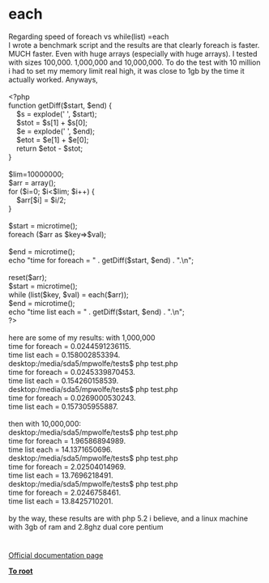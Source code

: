 # each




<div class="phpcode"><span class="html">
Regarding speed of foreach vs while(list) =each<br>I wrote a benchmark script and the results are that clearly foreach is faster. MUCH faster. Even with huge arrays (especially with huge arrays). I tested with sizes 100,000. 1,000,000 and 10,000,000. To do the test with 10 million i had to set my memory limit real high, it was close to 1gb by the time it actually worked. Anyways, <br><br><span class="default">&lt;?php<br></span><span class="keyword">function </span><span class="default">getDiff</span><span class="keyword">(</span><span class="default">$start</span><span class="keyword">, </span><span class="default">$end</span><span class="keyword">) {<br>&#xA0; &#xA0; </span><span class="default">$s </span><span class="keyword">= </span><span class="default">explode</span><span class="keyword">(</span><span class="string">&apos; &apos;</span><span class="keyword">, </span><span class="default">$start</span><span class="keyword">);<br>&#xA0; &#xA0; </span><span class="default">$stot </span><span class="keyword">= </span><span class="default">$s</span><span class="keyword">[</span><span class="default">1</span><span class="keyword">] + </span><span class="default">$s</span><span class="keyword">[</span><span class="default">0</span><span class="keyword">];<br>&#xA0; &#xA0; </span><span class="default">$e </span><span class="keyword">= </span><span class="default">explode</span><span class="keyword">(</span><span class="string">&apos; &apos;</span><span class="keyword">, </span><span class="default">$end</span><span class="keyword">);<br>&#xA0; &#xA0; </span><span class="default">$etot </span><span class="keyword">= </span><span class="default">$e</span><span class="keyword">[</span><span class="default">1</span><span class="keyword">] + </span><span class="default">$e</span><span class="keyword">[</span><span class="default">0</span><span class="keyword">];<br>&#xA0; &#xA0; return </span><span class="default">$etot </span><span class="keyword">- </span><span class="default">$stot</span><span class="keyword">;<br>}<br><br></span><span class="default">$lim</span><span class="keyword">=</span><span class="default">10000000</span><span class="keyword">;<br></span><span class="default">$arr </span><span class="keyword">= array();<br>for (</span><span class="default">$i</span><span class="keyword">=</span><span class="default">0</span><span class="keyword">; </span><span class="default">$i</span><span class="keyword">&lt;</span><span class="default">$lim</span><span class="keyword">; </span><span class="default">$i</span><span class="keyword">++) {<br>&#xA0; &#xA0; </span><span class="default">$arr</span><span class="keyword">[</span><span class="default">$i</span><span class="keyword">] = </span><span class="default">$i</span><span class="keyword">/</span><span class="default">2</span><span class="keyword">;<br>}<br><br></span><span class="default">$start </span><span class="keyword">= </span><span class="default">microtime</span><span class="keyword">();<br>foreach (</span><span class="default">$arr </span><span class="keyword">as </span><span class="default">$key</span><span class="keyword">=&gt;</span><span class="default">$val</span><span class="keyword">);<br><br></span><span class="default">$end </span><span class="keyword">= </span><span class="default">microtime</span><span class="keyword">();<br>echo </span><span class="string">&quot;time for foreach = &quot; </span><span class="keyword">. </span><span class="default">getDiff</span><span class="keyword">(</span><span class="default">$start</span><span class="keyword">, </span><span class="default">$end</span><span class="keyword">) . </span><span class="string">&quot;.\n&quot;</span><span class="keyword">;<br><br></span><span class="default">reset</span><span class="keyword">(</span><span class="default">$arr</span><span class="keyword">);<br></span><span class="default">$start </span><span class="keyword">= </span><span class="default">microtime</span><span class="keyword">();<br>while (list(</span><span class="default">$key</span><span class="keyword">, </span><span class="default">$val</span><span class="keyword">) = </span><span class="default">each</span><span class="keyword">(</span><span class="default">$arr</span><span class="keyword">));<br></span><span class="default">$end </span><span class="keyword">= </span><span class="default">microtime</span><span class="keyword">();<br>echo </span><span class="string">&quot;time list each = &quot; </span><span class="keyword">. </span><span class="default">getDiff</span><span class="keyword">(</span><span class="default">$start</span><span class="keyword">, </span><span class="default">$end</span><span class="keyword">) . </span><span class="string">&quot;.\n&quot;</span><span class="keyword">;<br></span><span class="default">?&gt;<br></span><br>here are some of my results: with 1,000,000<br>time for foreach = 0.0244591236115.<br>time list each = 0.158002853394.<br>desktop:/media/sda5/mpwolfe/tests$ php test.php<br>time for foreach = 0.0245339870453.<br>time list each = 0.154260158539.<br>desktop:/media/sda5/mpwolfe/tests$ php test.php<br>time for foreach = 0.0269000530243.<br>time list each = 0.157305955887.<br><br>then with 10,000,000:<br>desktop:/media/sda5/mpwolfe/tests$ php test.php<br>time for foreach = 1.96586894989.<br>time list each = 14.1371650696.<br>desktop:/media/sda5/mpwolfe/tests$ php test.php<br>time for foreach = 2.02504014969.<br>time list each = 13.7696218491.<br>desktop:/media/sda5/mpwolfe/tests$ php test.php<br>time for foreach = 2.0246758461.<br>time list each = 13.8425710201.<br><br>by the way, these results are with php 5.2 i believe, and a linux machine with 3gb of ram and 2.8ghz dual core pentium</span>
</div>
  

#

[Official documentation page](https://www.php.net/manual/en/function.each.php)

**[To root](/README.md)**